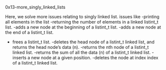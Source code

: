 0x13-more_singly_linked_lists

Here, we solve more issues relating to singly
linked list.
issues like
-printing all elements in the list
-returning the number of elements in a linked listint_t list.
-adds a new node at the beginning of a listint_t list.
-adds a new node at the end of a listint_t list.
- frees a listint_t list.
-deletes the head node of a listint_t linked list, and returns the head node’s data (n).
-returns the nth node of a listint_t linked list.
-returns the sum of all the data (n) of a listint_t linked list.
-inserts a new node at a given position.
-deletes the node at index index of a listint_t linked list.
